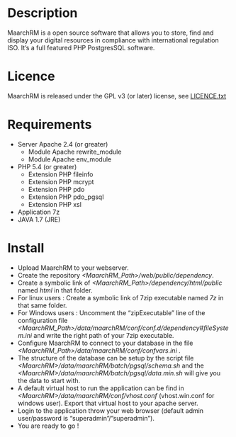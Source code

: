 Description
===========
MaarchRM is a open source software that allows you to store, find and display
your digital resources in compliance with international regulation ISO.
It’s a full featured PHP PostgresSQL software.

Licence
=======
MaarchRM is released under the GPL v3 (or later) license, see [LICENCE.txt](https://labs.maarch.org/maarch/maarchRM/blob/master/LICENCE.txt)


Requirements
============
-   Server Apache 2.4 (or greater)
    -   Module Apache rewrite_module
    -   Module Apache env_module
-   PHP 5.4 (or greater)
    -   Extension PHP fileinfo
    -   Extension PHP mcrypt
    -   Extension PHP pdo
    -   Extension PHP pdo_pgsql
    -   Extension PHP xsl
-   Application 7z
-   JAVA 1.7 (JRE)

Install
=======
-   Upload MaarchRM to your webserver.
-   Create the repository *\<MaarchRM_Path\>/web/public/dependency*.
-   Create a symbolic link of *\<MaarchRM_Path\>/dependency/html/public* named
    *html* in that folder.
-   For linux users : Create a symbolic link of 7zip executable named *7z* in
    that same folder.
-   For Windows users : Uncomment the “zipExecutable” line of the configuration
    file *\<MaarchRM_Path\>/data/maarchRM/conf/conf.d/dependency\#fileSystem.ini* and write the right path of your 7zip executable.
-   Configure MaarchRM to connect to your database in the file *\<MaarchRM_Path\>/data/maarchRM/conf/confvars.ini* .
-   The structure of the database can be setup by the script file *\<MaarchRM\>/data/maarchRM/batch/pgsql/schema.sh* and the *\<MaarchRM\>/data/maarchRM/batch/pgsql/data.min.sh* will give you the data to start with.
-   A default virtual host to run the application can be find in *\<MaarchRM\>/data/maarchRM/conf/vhost.conf* (vhost.win.conf for windows user). Export that virtual host to your apache server.
-   Login to the application throw your web browser (default admin user/password is “superadmin”/”superadmin”).
-   You are ready to go !

